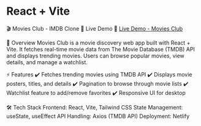 # React + Vite

🎬 Movies Club - IMDB Clone 
🚀 Live Demo
🔗 [Live Demo - Movies Club](https://movies-club-react.netlify.app/)

📌 Overview
Movies Club is a movie discovery web app built with React + Vite. It fetches real-time movie data from The Movie Database (TMDB) API and displays trending movies. Users can browse popular movies, view details, and manage a watchlist.

⚡ Features
✔️ Fetches trending movies using TMDB API
✔️ Displays movie posters, titles, and details
✔️ Pagination to browse through movie lists
✔️ Watchlist feature to add/remove favorites
✔️ Responsive UI for desktop

🛠️ Tech Stack
Frontend: React, Vite, Tailwind CSS
State Management: useState, useEffect
API Handling: Axios (TMDB API)
Deployment: Netlify
